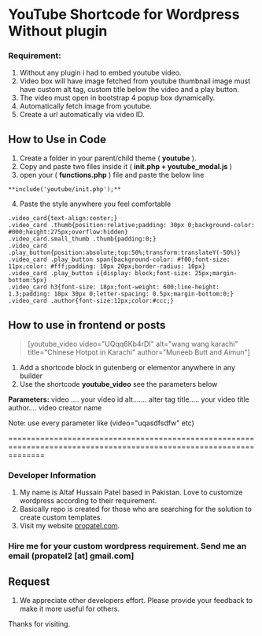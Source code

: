 # YouTube Shortcode for Wordpress Without plugin

### Requirement:
1. Without any plugin i had to embed youtube video.
2. Video box will have image fetched from youtube thumbnail image must have custom alt tag, custom title below the video and a play button.
3. The video must open in bootstrap 4 popup box dynamically.
4. Automatically fetch image from youtube.
5. Create a url automatically via video ID.


## How to Use in Code
1. Create a folder in your parent/child theme ( **youtube** ).
2. Copy and paste two files inside it ( **init.php + youtube_modal.js**   )
3. open your ( **functions.php** ) file and paste the below line

```
**include('youtube/init.php');**
```

4. Paste the style anywhere you feel comfortable
```
.video_card{text-align:center;}
.video_card .thumb{position:relative;padding: 30px 0;background-color: #000;height:275px;overflow:hidden}
.video_card.small_thumb .thumb{padding:0;}
.video_card .play_button{position:absolute;top:50%;transform:translateY(-50%)}
.video_card .play_button span{background-color: #f00;font-size: 11px;color: #fff;padding: 10px 20px;border-radius: 10px}
.video_card .play_button i{display: block;font-size: 25px;margin-bottom:5px}
.video_card h3{font-size: 18px;font-weight: 600;line-height: 1.3;padding: 10px 30px 0;letter-spacing: 0.5px;margin-bottom:0;}
.video_card .author{font-size:12px;color:#ccc;}
```


## How to use in frontend or posts

> [youtube_video video="UQqq6Kb4rDI" alt="wang wang karachi" title="Chinese Hotpot in Karachi" author="Muneeb Butt and Aimun"]

1. Add a shortcode block in gutenberg or elementor anywhere in any builder
2. Use the shortcode **youtube_video** see the parameters below

**Parameters:**
video .... your video id
alt....... alter tag
title..... your video title
author.... video creator name

Note: use every parameter like (video="uqasdfsdfw" etc)


====================================================================================================================
### Developer Information
1. My name is Altaf Hussain Patel based in Pakistan. Love to customize wordpress according to their requirement.
2. Basically repo is created for those who are searching for the solution to create custom templates.
3. Visit my website [propatel.com](https://propatel.com).

### Hire me for your custom wordpress requirement. Send me an email (propatel2 [at] gmail.com]

## Request
1. We appreciate other developers effort. Please provide your feedback to make it more useful for others.

Thanks for visiting.
